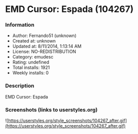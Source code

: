 # EMD Cursor: Espada (104267)

### Information
- Author: Fernando51 (unknown)
- Created at: unknown
- Updated at: 8/11/2014, 1:13:14 AM
- License: NO-REDISTRIBUTION
- Category: emudesc
- Rating: undefined
- Total installs: 1921
- Weekly installs: 0


### Description
EMD Cursor: Espada


### Screenshots (links to userstyles.org)
![https://userstyles.org/style_screenshots/104267_after.gif](https://userstyles.org/style_screenshots/104267_after.gif)


